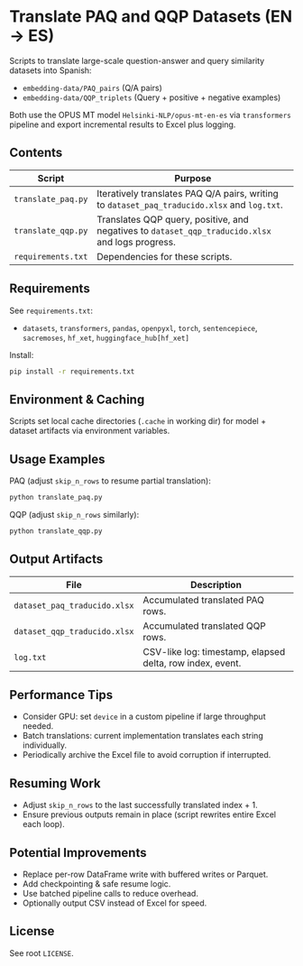 # Translate PAQ and QQP Datasets (EN -> ES)

Scripts to translate large-scale question-answer and query similarity datasets into Spanish:
- `embedding-data/PAQ_pairs` (Q/A pairs)
- `embedding-data/QQP_triplets` (Query + positive + negative examples)

Both use the OPUS MT model `Helsinki-NLP/opus-mt-en-es` via `transformers` pipeline and export incremental results to Excel plus logging.

## Contents
| Script | Purpose |
|--------|---------|
| `translate_paq.py` | Iteratively translates PAQ Q/A pairs, writing to `dataset_paq_traducido.xlsx` and `log.txt`. |
| `translate_qqp.py` | Translates QQP query, positive, and negatives to `dataset_qqp_traducido.xlsx` and logs progress. |
| `requirements.txt` | Dependencies for these scripts. |

## Requirements
See `requirements.txt`:
- `datasets`, `transformers`, `pandas`, `openpyxl`, `torch`, `sentencepiece`, `sacremoses`, `hf_xet`, `huggingface_hub[hf_xet]`

Install:
```bash
pip install -r requirements.txt
```

## Environment & Caching
Scripts set local cache directories (`.cache` in working dir) for model + dataset artifacts via environment variables.

## Usage Examples
PAQ (adjust `skip_n_rows` to resume partial translation):
```bash
python translate_paq.py
```
QQP (adjust `skip_n_rows` similarly):
```bash
python translate_qqp.py
```

## Output Artifacts
| File | Description |
|------|-------------|
| `dataset_paq_traducido.xlsx` | Accumulated translated PAQ rows. |
| `dataset_qqp_traducido.xlsx` | Accumulated translated QQP rows. |
| `log.txt` | CSV-like log: timestamp, elapsed delta, row index, event. |

## Performance Tips
- Consider GPU: set `device` in a custom pipeline if large throughput needed.
- Batch translations: current implementation translates each string individually.
- Periodically archive the Excel file to avoid corruption if interrupted.

## Resuming Work
- Adjust `skip_n_rows` to the last successfully translated index + 1.
- Ensure previous outputs remain in place (script rewrites entire Excel each loop).

## Potential Improvements
- Replace per-row DataFrame write with buffered writes or Parquet.
- Add checkpointing & safe resume logic.
- Use batched pipeline calls to reduce overhead.
- Optionally output CSV instead of Excel for speed.

## License
See root `LICENSE`.
